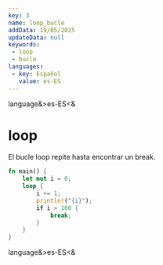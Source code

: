 ```yaml
---
key: 3
name: loop_bucle
addData: 19/05/2025
updateData: null
keywords: 
 - loop
 - bucle
languages:
 - key: Español
   value: es-ES
---
```

language&>es-ES<&
# loop
El bucle loop repite hasta encontrar un break.

```rust
fn main() {
    let mut i = 0;
    loop {
        i += 1;
        println!("{i}");
        if i > 100 {
            break;
        }
    }
}
```
language&>es-ES<&